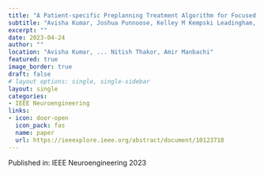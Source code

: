 ```yaml
---
title: "A Patient-specific Preplanning Treatment Algorithm for Focused Ultrasound Therapy of Spinal Cord Injury"
subtitle: "Avisha Kumar, Joshua Punnoose, Kelley M Kempski Leadingham, Max J Kerensky, Nicholas Theodore, Nitish V Thakor, Amir Manbachi"
excerpt: ""
date: 2023-04-24
author: ""
location: "Avisha Kumar, ... Nitish Thakor, Amir Manbachi"
featured: true
image_border: true
draft: false
# layout options: single, single-sidebar
layout: single
categories:
- IEEE Neuroengineering 
links:
- icon: door-open
  icon_pack: fas
  name: paper
  url: https://ieeexplore.ieee.org/abstract/document/10123718
---
```

Published in: IEEE Neuroengineering 2023